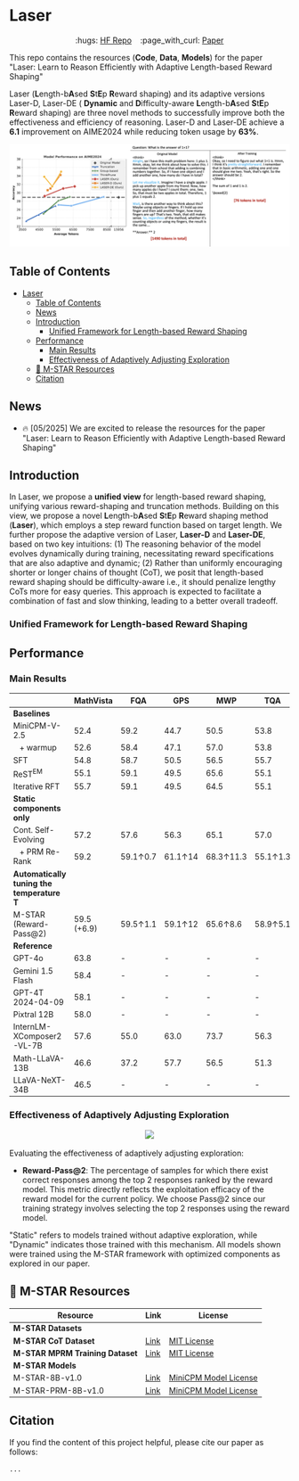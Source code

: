 # Laser

<p align="center">
  :hugs: <a href="https://huggingface.co/collections/hkust-nlp/laser-682c7d44f347ac572ec054d3">HF Repo</a>&nbsp;&nbsp;&nbsp;
  :page_with_curl: <a href="">Paper</a>
</p>

This repo contains the resources (**Code**, **Data**, **Models**) for the paper "Laser: Learn to Reason Efficiently with Adaptive Length-based Reward Shaping"

Laser (**L**ength-b**A**sed **S**t**E**p **R**eward shaping) and its adaptive versions Laser-D, Laser-DE ( **Dynamic** and **D**ifficulty-aware **L**ength-b**A**sed **S**t**E**p **R**eward shaping) are three novel methods to successfully improve both the effectiveness and efficiency of reasoning. Laser-D and Laser-DE achieve a **6.1** improvement on AIME2024 while reducing token usage by **63\%**.

<p align="center">
  <img src="assets/main_figure.png" alt="Laser main figure">
</p> 

## Table of Contents

- [Laser](#laser)
  - [Table of Contents](#table-of-contents)
  - [News](#news)
  - [Introduction](#introduction)
    - [Unified Framework for Length-based Reward Shaping](#unified-framework-for-length-based-reward-shaping)
  - [Performance](#performance)
    - [Main Results](#main-results)
    - [Effectiveness of Adaptively Adjusting Exploration](#effectiveness-of-adaptively-adjusting-exploration)
  - [:rocket: M-STAR Resources](#rocket-m-star-resources)
  - [Citation](#citation)


## News

- :fire: [05/2025] We are excited to release the resources for the paper "Laser: Learn to Reason Efficiently with Adaptive Length-based Reward Shaping"

## Introduction

In Laser, we propose a **unified view** for length-based reward shaping, unifying various reward-shaping and truncation methods. Building on this view, we propose a novel **L**ength-b**A**sed **S**t**E**p **R**eward shaping method (**Laser**), which employs a step reward function based on target length. We further propose the adaptive version of Laser, **Laser-D** and **Laser-DE**, based on two key intuitions: (1) The reasoning behavior of the model evolves dynamically during training, necessitating reward specifications that are also adaptive and dynamic; (2) Rather than uniformly encouraging shorter or longer chains of thought (CoT), we posit that length-based reward shaping should be difficulty-aware i.e., it should penalize lengthy CoTs more for easy queries. This approach is expected to facilitate a combination of fast and slow thinking, leading to a better overall tradeoff.

### Unified Framework for Length-based Reward Shaping


## Performance

### Main Results

<div align="center">

|                            | MathVista | FQA   | GPS   | MWP   | TQA   | VQA   |
|----------------------------|-----------|-------|-------|-------|-------|-------|
| **Baselines**              |           |       |       |       |       |       |
| MiniCPM-V-2.5              | 52.4      | 59.2  | 44.7  | 50.5  | 53.8  | 48.0  |
| &nbsp;&nbsp;&nbsp;+ warmup | 52.6      | 58.4  | 47.1  | 57.0  | 53.8  | 45.8  |
| SFT                        | 54.8      | 58.7  | 50.5  | 56.5  | 55.7  | 50.8  |
| ReST<sup>EM</sup>          | 55.1      | 59.1  | 49.5  | 65.6  | 55.1  | 48.0  |
| Iterative RFT              | 55.7      | 59.1  | 49.5  | 64.5  | 55.1  | 47.5  |
| **Static components only** |           |       |       |       |       |       |
| Cont. Self-Evolving        | 57.2      | 57.6  | 56.3  | 65.1  | 57.0  | 49.7  |
| &nbsp;&nbsp;&nbsp;+ PRM Re-Rank | 59.2  | 59.1↑0.7 | 61.1↑14 | 68.3↑11.3 | 55.1↑1.3 | 51.4↑5.6 |
| **Automatically tuning the temperature T** |   |       |       |       |       |       |
| M-STAR (Reward-Pass@2)     | 59.5 (+6.9) | 59.5↑1.1 | 59.1↑12 | 65.6↑8.6 | 58.9↑5.1 | 54.2↑8.4 |
| **Reference**              |           |       |       |       |       |       |
| GPT-4o                     | 63.8      |   -    |   -    |   -    |   -    |    -   |
| Gemini 1.5 Flash           | 58.4      |   -    |   -    |   -    |   -    |    -   |
| GPT-4T 2024-04-09          | 58.1      |   -    |   -    |   -    |   -    |    -   |
| Pixtral 12B                | 58.0      |   -    |   -    |   -    |   -    |    -   |
| InternLM-XComposer2-VL-7B  | 57.6      |   55.0	|  63.0	|  73.7	|  56.3	|  39.7	|
| Math-LLaVA-13B             | 46.6      |   37.2	| 57.7	| 56.5	| 51.3	| 33.5	|
| LLaVA-NeXT-34B             | 46.5      |   -    |   -    |   -    |   -    |    -   |

</div>


### Effectiveness of Adaptively Adjusting Exploration

<p align="center">
  <img src="./assets/dynamic.png" width="500">
</p>

Evaluating the effectiveness of adaptively adjusting exploration:

- **Reward-Pass@2**: The percentage of samples for which there exist correct responses among the top 2 responses ranked by the reward model. This metric directly reflects the exploitation efficacy of the reward model for the current policy. We choose Pass@2 since our training strategy involves selecting the top 2 responses using the reward model.

"Static" refers to models trained without adaptive exploration, while "Dynamic" indicates those trained with this mechanism. All models shown were trained using the M-STAR framework with optimized components as explored in our paper.

## :rocket: M-STAR Resources
<div align="center">

| Resource                                       | Link     | License  |
|------------------------------------------------|-----------|------------|
| **M-STAR Datasets**                          
| **M-STAR CoT Dataset**                        | [Link](https://huggingface.co/collections/hkust-nlp/m-star-676bbf9f749dbf511e7c4a32)       | [MIT License](https://opensource.org/license/mit)
| **M-STAR MPRM Training Dataset**              | [Link](https://huggingface.co/collections/hkust-nlp/m-star-676bbf9f749dbf511e7c4a32)       | [MIT License](https://opensource.org/license/mit)
| **M-STAR Models**                                   |           |             |
| M-STAR-8B-v1.0                |  [Link](https://huggingface.co/hkust-nlp/mstar-8b-v1.0)         | [MiniCPM Model License](https://github.com/OpenBMB/MiniCPM/blob/main/MiniCPM%20Model%20License.md)             |
| M-STAR-PRM-8B-v1.0               |  [Link](https://huggingface.co/hkust-nlp/mstar-prm-8b-v1.0)      | [MiniCPM Model License](https://github.com/OpenBMB/MiniCPM/blob/main/MiniCPM%20Model%20License.md)             |
</div>


## Citation
If you find the content of this project helpful, please cite our paper as follows:

```
...
```